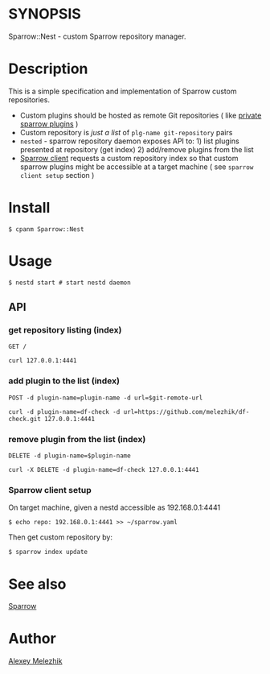 # SYNOPSIS

Sparrow::Nest - custom Sparrow repository manager.

# Description

This is a simple specification and implementation of Sparrow custom repositories.

* Custom plugins should be hosted as remote Git repositories ( like  [private sparrow plugins](https://github.com/melezhik/sparrow#private-plugins)  )
* Custom repository is _just a list_ of `plg-name git-repository` pairs 
* `nested` - sparrow repository daemon exposes API to: 1) list plugins presented at repository (get index) 2) add/remove plugins from the list 
* [Sparrow client](https://github.com/melezhik/sparrow#sparrow-client) requests a custom repository index so that
custom sparrow plugins might be accessible at a target machine ( see `sparrow client setup` section )

# Install

    $ cpanm Sparrow::Nest

# Usage

    $ nestd start # start nestd daemon

## API 

### get repository listing (index)

`GET /`

    curl 127.0.0.1:4441

### add plugin to the list (index)

`POST -d plugin-name=plugin-name -d url=$git-remote-url`

    curl -d plugin-name=df-check -d url=https://github.com/melezhik/df-check.git 127.0.0.1:4441

### remove plugin from the list (index)

`DELETE -d plugin-name=$plugin-name`

    curl -X DELETE -d plugin-name=df-check 127.0.0.1:4441

### Sparrow client setup

On target machine, given a nestd accessible as 192.168.0.1:4441

    $ echo repo: 192.168.0.1:4441 >> ~/sparrow.yaml 

Then get custom repository by:

    $ sparrow index update 

# See also

[Sparrow](https://github.com/melezhik/sparrow)

# Author

[Alexey Melezhik](mailto:melezhik@gmail.com)
